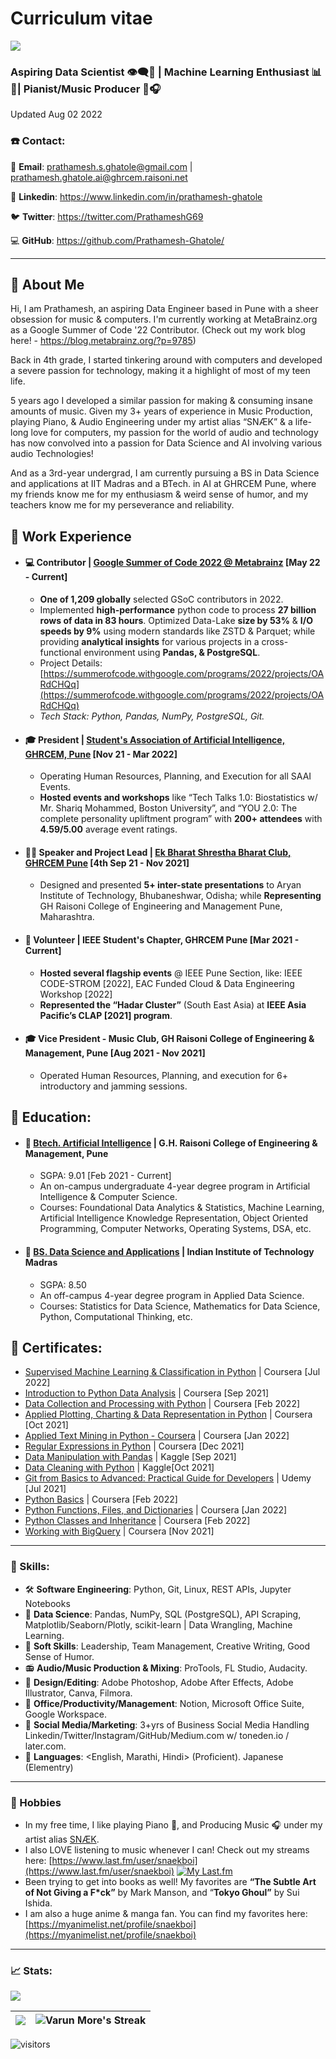 # Curriculum vitae
<img src="https://i.imgur.com/DpRDLbI.png">

### Aspiring Data Scientist 👁‍🗨💾 | Machine Learning Enthusiast 📊🧠| Pianist/Music Producer 🎹🎧

Updated Aug 02 2022

### ☎️ Contact:
📧 **Email**: [prathamesh.s.ghatole@gmail.com](mailto:prathamesh.s.ghatole@gmail.com) | [prathamesh.ghatole.ai@ghrcem.raisoni.net](mailto:prathamesh.ghatole@ieee.org)

👔 **Linkedin**: https://www.linkedin.com/in/prathamesh-ghatole

🐦 **Twitter**: https://twitter.com/PrathameshG69

💻 **GitHub**: https://github.com/Prathamesh-Ghatole/

<!-- <a href="https://www.linkedin.com/in/prathamesh-ghatole/" target="_blank"><img align="left" alt="Prathamesh-Ghatole.github.io" width="22px" src="https://i.imgur.com/E3wQKuX.png" /></a>
<a href="https://twitter.com/PrathameshG69" target="_blank"><img align="left" alt="Prathamesh Ghatole Twitter" width="22px" src="https://i.imgur.com/xuMouim.png" />
<a href="https://github.com/Prathamesh-Ghatole/" target="_blank"><img align="left" alt="Prathamesh Ghatole | GitHub" width="22px" src="https://i.imgur.com/3k7GBxd.png" /> -->
<!-- <br> -->

---
## 💫 About Me

Hi, I am Prathamesh, an aspiring Data Engineer based in Pune with a sheer obsession for music & computers. I'm currently working at MetaBrainz.org as a Google Summer of Code '22 Contributor. (Check out my work blog here! - https://blog.metabrainz.org/?p=9785)

Back in 4th grade, I started tinkering around with computers and developed a severe passion for technology, making it a highlight of most of my teen life.

5 years ago I developed a similar passion for making & consuming insane amounts of music.
Given my 3+ years of experience in Music Production, playing Piano, & Audio Engineering under my artist alias “SNÆK” & a life-long love for computers, my passion for the world of audio and technology has now convolved into a passion for Data Science and AI involving various audio Technologies!

And as a 3rd-year undergrad, I am currently pursuing a BS in Data Science and applications at IIT Madras and a BTech. in AI at GHRCEM Pune, where my friends know me for my enthusiasm & weird sense of humor, and my teachers know me for my perseverance and reliability.


## 🔬 Work Experience
- #### 💻 **Contributor | [Google Summer of Code 2022 @ Metabrainz](https://summerofcode.withgoogle.com/programs/2022/projects/OARdCHQq)** [May 22 - Current]
  - **One of 1,209 globally** selected GSoC contributors in 2022.
  - Implemented **high-performance** python code to process **27 billion rows of data in 83 hours**. Optimized Data-Lake **size by 53%** & **I/O speeds by 9%** using modern standards like ZSTD & Parquet; while providing **analytical insights** for various projects in a cross-functional environment using **Pandas, & PostgreSQL**.
  - Project Details: [https://summerofcode.withgoogle.com/programs/2022/projects/OARdCHQq](https://summerofcode.withgoogle.com/programs/2022/projects/OARdCHQq)
  - _Tech Stack: Python, Pandas, NumPy, PostgreSQL, Git._
<!-- <br> -->

- #### 🎓 **President | [Student's Association of Artificial Intelligence, GHRCEM, Pune](https://www.linkedin.com/company/saai-ghrcem)** [Nov 21 - Mar 2022]
  - Operating Human Resources, Planning, and Execution for all SAAI Events.
  - **Hosted events and workshops** like “Tech Talks 1.0: Biostatistics w/  Mr. Shariq Mohammed, Boston University”, and “YOU 2.0: The complete personality upliftment program” with **200+ attendees** with **4.59/5.00** average event ratings.
<!-- <br> -->

- #### 👨‍💼 **Speaker and Project Lead | [Ek Bharat Shrestha Bharat Club, GHRCEM Pune](https://ekbharat.gov.in/images/InstituteActivities/Documents/205720210909102002/News%20Report%20on%20Culinary%20Festivals%20of%20Maharashtra%20with%20Opportunity%20to%20Learn%20in%20Culinary%20Practices%20of%20Odisha.pdf)** [4th Sep 21 - Nov 2021]
  - Designed and presented **5+ inter-state presentations** to Aryan Institute of Technology, Bhubaneshwar, Odisha; while **Representing** GH Raisoni College of Engineering and Management Pune, Maharashtra.
<!-- <br> -->

- #### 👔 **Volunteer | IEEE Student's Chapter, GHRCEM Pune** [Mar 2021 - Current]
  - **Hosted several flagship events** @ IEEE Pune Section, like:
  IEEE CODE-STROM [2022], EAC Funded Cloud & Data Engineering Workshop [2022]
  - **Represented the “Hadar Cluster”** (South East Asia) at **IEEE Asia Pacific’s CLAP [2021] program**.
<!-- <br> -->

- #### 🎓 **Vice President - Music Club, GH Raisoni College of Engineering & Management, Pune** [Aug 2021 - Nov 2021]
  - Operated Human Resources, Planning, and execution for 6+ introductory and jamming sessions.

## 🏫 Education:

- #### 📕 [Btech. Artificial Intelligence](https://ghrcem.raisoni.net/artificial-intelligence) | G.H. Raisoni College of Engineering & Management, Pune
  - SGPA: 9.01 [Feb 2021 - Current]
  - An on-campus undergraduate 4-year degree program in Artificial Intelligence & Computer Science.
  - Courses: Foundational Data Analytics & Statistics, Machine Learning, Artificial Intelligence Knowledge Representation, Object Oriented Programming, Computer Networks, Operating Systems, DSA, etc.

- #### 📘 [BS. Data Science and Applications](http://onlinedegree.iitm.ac.in/) | Indian Institute of Technology Madras
  - SGPA: 8.50
  - An off-campus 4-year degree program in Applied Data Science.
  - Courses: Statistics for Data Science, Mathematics for Data Science, Python, Computational Thinking, etc.

## 📜 Certificates:

- [Supervised Machine Learning & Classification in Python](https://www.coursera.org/verify/EALDCHQLAM7D) | Coursera [Jul 2022]
- [Introduction to Python Data Analysis](http://coursera.org/verify/C7UQEBMK26DK) | Coursera [Sep 2021]
- [Data Collection and Processing with Python](https://coursera.org/verify/YYCGSTWDRNW6) | Coursera [Feb 2022]
- [Applied Plotting, Charting & Data Representation in Python](http://coursera.org/verify/XCW3F8W864ZK) | Coursera [Oct 2021]
- [Applied Text Mining in Python - Coursera](https://coursera.org/verify/B5JC3CZXZAFF) | Coursera [Jan 2022]
- [Regular Expressions in Python](https://www.coursera.org/verify/QAFMHLVENJBS) | Coursera [Dec 2021]
- [Data Manipulation with Pandas](https://www.kaggle.com/learn/certification/prathameshghatole/pandas) | Kaggle [Sep 2021]
- [Data Cleaning with Python](https://www.kaggle.com/learn/certification/prathameshghatole/data-cleaning) | Kaggle[Oct 2021]
- [Git from Basics to Advanced: Practical Guide for Developers](http://ude.my/UC-2058f8c0-2019-4ebf-b5f9-93a7862f8925) | Udemy [Jul 2021]
- [Python Basics](https://coursera.org/verify/XTW6T783SRUC) | Coursera [Feb 2022]
- [Python Functions, Files, and Dictionaries](https://coursera.org/verify/9YXWBE345T9G/) | Coursera [Jan 2022]
- [Python Classes and Inheritance](https://coursera.org/verify/447F4NQL694J) | Coursera [Feb 2022]
- [Working with BigQuery](http://coursera.com/verify/HXK4YXHGXJTT) | Coursera [Nov 2021]

---

### 🎯 Skills:
- 🛠 **Software Engineering**: Python, Git, Linux, REST APIs, Jupyter Notebooks
- 💾 **Data Science**: Pandas, NumPy, SQL (PostgreSQL), API Scraping, Matplotlib/Seaborn/Plotly, scikit-learn | Data Wrangling, Machine Learning.
- 👔 **Soft Skills**: Leadership, Team Management, Creative Writing, Good Sense of Humor.
- 📻 **Audio/Music Production & Mixing**: ProTools, FL Studio, Audacity.
- 🎨 **Design/Editing**: Adobe Photoshop, Adobe After Effects, Adobe Illustrator, Canva, Filmora.
- 📮 **Office/Productivity/Management**: Notion, Microsoft Office Suite, Google Workspace.
- 📸 **Social Media/Marketing**: 3+yrs of Business Social Media Handling Linkedin/Twitter/Instagram/GitHub/Medium.com w/ toneden.io / later.com.
- 📢 **Languages**: <English, Marathi, Hindi> (Proficient). Japanese (Elementry)

---

### 🎹 Hobbies

- In my free time, I like playing Piano 🎹, and Producing Music 🎧 under my artist alias [SNÆK](https://snaek.biglink.to/SNAEK).
- I also LOVE listening to music whenever I can! Check out my streams here: [https://www.last.fm/user/snaekboi](https://www.last.fm/user/snaekboi)
  [![My Last.fm](https://lastfm-recently-played.vercel.app/api?user=snaekboi)](https://www.last.fm/user/snaekboi) 
- Been trying to get into books as well!
My favorites are **“The Subtle Art of Not Giving a F*ck”** by Mark Manson, and “**Tokyo Ghoul”** by Sui Ishida.
- I am also a huge anime & manga fan. You can find my favorites here: [https://myanimelist.net/profile/snaekboi](https://myanimelist.net/profile/snaekboi)

---

### 📈 Stats:
<img src="https://activity-graph.herokuapp.com/graph?username=Prathamesh-Ghatole&bg_color=EAF6F6&color=FF0063&line=66BFBF&point=FF4E81&area=true&hide_border=true">

| <img  src="https://github-readme-stats.vercel.app/api?username=Prathamesh-Ghatole&show_icons=true&bg_color=EAF6F6&title_color=66BFBF&icon_color=FE4880&text_color=FF4E81&locale=en"> | <img src="https://github-readme-streak-stats.herokuapp.com?user=Prathamesh-Ghatole&theme=merko&hide_border=true&date_format=M%20j%5B%2C%20Y%5D&background=EAF6F6&ring=FF5189&fire=FF5189&currStreakNum=66BFBF&sideNums=66BFBF" alt="Varun More's Streak" /> |
| :---: | :---: |

<!-- ![Prathamesh's github stats](https://github-readme-stats.vercel.app/api?username=Prathamesh-Ghatole&show_icons=true&hide_border=true)&nbsp;&nbsp;
![Prathamesh's Language stats](https://github-readme-stats-eight-theta.vercel.app/api/top-langs/?username=Prathamesh-Ghatole&layout=compact&langs_count=8&hide_border=true) -->

![visitors](https://visitor-badge.laobi.icu/badge?page_id=Prathamesh-Ghatole.Prathamesh-Ghatole)
